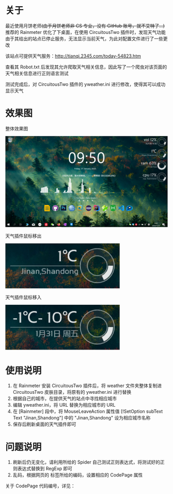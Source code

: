 # 关于

最近使用月饼老师~~(由于月饼老师非 CS 专业，没有 GitHub 账号，就不艾特了...)~~推荐的 Rainmeter 优化了下桌面，在使用 CircuitousTwo 插件时，发现天气功能由于其给出的站点已停止服务，无法显示当前天气，为此对配置文件进行了一些更改

该站点可提供天气服务：http://tianqi.2345.com/today-54823.htm

查看其 Robot.txt 后发现其允许爬取天气相关信息，因此写了一个爬虫对该页面的天气相关信息进行正则语言测试

测试完成后，对 CircuitousTwo 插件的 yweather.ini 进行修改，使得其可以成功显示天气

# 效果图

整体效果图

![unload successfule](https://github.com/Alex-McAvoy/CircuitousTwo-Weather-plugin/blob/master/images/entirety.png)

天气插件鼠标移出

![unload successfule](https://github.com/Alex-McAvoy/CircuitousTwo-Weather-plugin/blob/master/images/mouseout.png)

天气插件鼠标移入

![unload successfule](https://github.com/Alex-McAvoy/CircuitousTwo-Weather-plugin/blob/master/images/mouseover.png)

# 使用说明

1. 在 Rainmeter 安装 CircuitousTwo 插件后，将 weather 文件夹整体复制进 CircuitousTwo 皮肤目录，将原有的 yweather.ini 进行替换
2. 根据自己的城市，在提供天气的站点中寻找相应城市
3. 编辑 yweather.ini，将 URL 替换为相应城市的 URL
4. 在 [Rainmeter] 段中，将 MouseLeaveAction 属性值 [!SetOption subText Text "Jinan,Shandong"] 中的 "Jinan,Shandong" 设为相应城市名称
5. 保存后刷新桌面的天气插件即可

# 问题说明

1. 刷新后仍无变化，请利用所给的 Spider 自己测试正则表达式，将测试好的正则表达式替换到 RegExp 即可
2. 乱码，根据网页的 <meta> 标签所给的编码，设置相应的 CodePage 属性

关于 CodePage 代码编号，详见：
